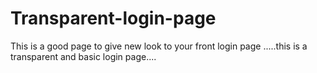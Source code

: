 # Transparent-login-page
This is a good page to give new look to your front login page .....this is a transparent and basic login page....
